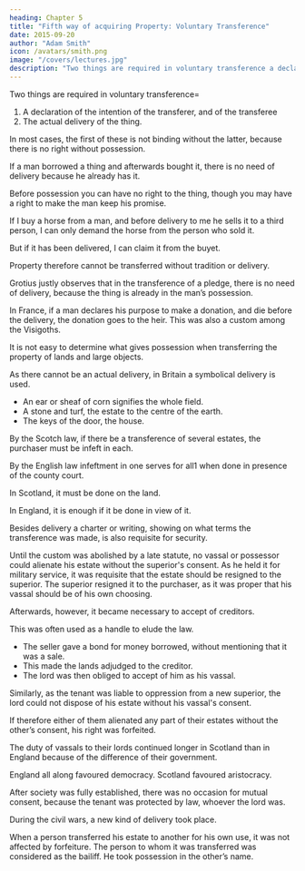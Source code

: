 ```yaml
---
heading: Chapter 5
title: "Fifth way of acquiring Property: Voluntary Transference"
date: 2015-09-20
author: "Adam Smith"
icon: /avatars/smith.png
image: "/covers/lectures.jpg"
description: "Two things are required in voluntary transference a declaration of the intention of the transferer, and of the transferee, the actual delivery of the thing"
---
```




Two things are required in voluntary transference= 

1. A declaration of the intention of the transferer, and of the transferee
2. The actual delivery of the thing.

In most cases, the first of these is not binding without the latter, because there is no right without possession.

If a man borrowed a thing and afterwards bought it, there is no need of delivery because he already has it.

Before possession you can have no right to the thing, though you may have a right to make the man keep his promise.

If I buy a horse from a man, and before delivery to me he sells it to a third person, I can only demand the horse from the person who sold it.

But if it has been delivered, I can claim it from the buyet.

Property therefore cannot be transferred without tradition or delivery.

Grotius justly observes that in the transference of a pledge, there is no need of delivery, because the thing is already in the man’s possession.

In France, if a man declares his purpose to make a donation, and die before the delivery, the donation goes to the heir. This was also a custom among the Visigoths.

It is not easy to determine what gives possession when transferring the property of lands and large objects.

As there cannot be an actual delivery, in Britain a symbolical delivery is used. 
- An ear or sheaf of corn signifies the whole field.
- A stone and turf, the estate to the centre of the earth.
- The keys of the door, the house.

By the Scotch law, if there be a transference of several estates, the purchaser must be infeft in each.

By the English law infeftment in one serves for all1 when done in presence of the county court.

In Scotland, it must be done on the land.

In England, it is enough if it be done in view of it.

Besides delivery a charter or writing, showing on what terms the transference was made, is also requisite for security.

Until the custom was abolished by a late statute, no vassal or possessor could alienate his estate without the superior's consent. As he held it for military service, it was requisite that the estate should be resigned to the superior. The superior resigned it to the purchaser, as it was proper that his vassal should be of his own choosing.

Afterwards, however, it became necessary to accept of creditors.

This was often used as a handle to elude the law.
- The seller gave a bond for money borrowed, without mentioning that it was a sale.
- This made the lands adjudged to the creditor.
- The lord was then obliged to accept of him as his vassal.

Similarly, as the tenant was liable to oppression from a new superior, the lord could not dispose of his estate without his vassal's consent.

If therefore either of them alienated any part of their estates without the other’s consent, his right was forfeited.

The duty of vassals to their lords continued longer in Scotland than in England because of the difference of their government.

England all along favoured democracy. Scotland favoured aristocracy.

After society was fully established, there was no occasion for mutual consent, because the tenant was protected by law, whoever the lord was.

During the civil wars, a new kind of delivery took place.

When a person transferred his estate to another for his own use, it was not affected by forfeiture. The person to whom it was transferred was considered as the bailiff. He took possession in the other’s name.
